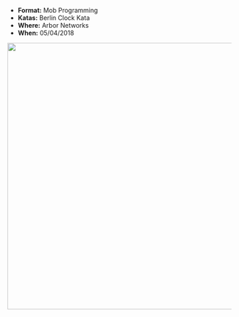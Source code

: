 * **Format:** Mob Programming
* **Katas:** Berlin Clock Kata
* **Where:** Arbor Networks
* **When:** 05/04/2018

<img src="https://secure.meetupstatic.com/photos/event/5/2/a/8/highres_469881160.jpeg" width="600px" />
